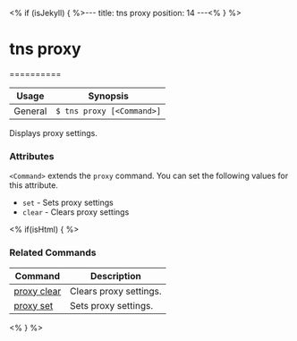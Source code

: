 <% if (isJekyll) { %>---
title: tns proxy
position: 14
---<% } %>
# tns proxy
==========

Usage | Synopsis
------|-------
General | `$ tns proxy [<Command>]`

Displays proxy settings.

### Attributes
`<Command>` extends the `proxy` command. You can set the following values for this attribute.
* `set` - Sets proxy settings
* `clear` - Clears proxy settings

<% if(isHtml) { %>
### Related Commands

Command | Description
----------|----------
[proxy clear](proxy-clear.html) | Clears proxy settings.
[proxy set](proxy-set.html) | Sets proxy settings.
<% } %>
